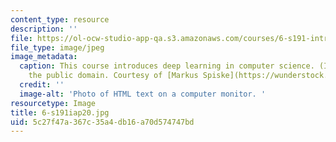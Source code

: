 ```yaml
---
content_type: resource
description: ''
file: https://ol-ocw-studio-app-qa.s3.amazonaws.com/courses/6-s191-introduction-to-deep-learning-january-iap-2020/5c27f47a367c35a4db16a70d574747bd_6-s191iap20.jpg
file_type: image/jpeg
image_metadata:
  caption: This course introduces deep learning in computer science. (Image is in
    the public domain. Courtesy of [Markus Spiske](https://wunderstock.com/photo/html-code-on-a-laptop_uL4JekCVlxpt).)
  credit: ''
  image-alt: 'Photo of HTML text on a computer monitor. '
resourcetype: Image
title: 6-s191iap20.jpg
uid: 5c27f47a-367c-35a4-db16-a70d574747bd
---
```

